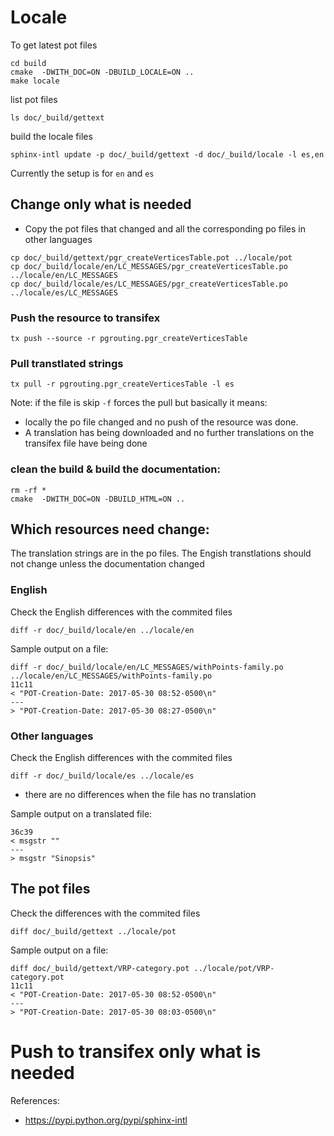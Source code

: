 

# Locale

To get latest pot files
```
cd build
cmake  -DWITH_DOC=ON -DBUILD_LOCALE=ON ..
make locale
```

list pot files
```
ls doc/_build/gettext
```

build the locale files
```
sphinx-intl update -p doc/_build/gettext -d doc/_build/locale -l es,en 
```

Currently the setup is for `en` and `es`

## Change only what is needed

* Copy the pot files that changed and all the corresponding po files in other languages

```
cp doc/_build/gettext/pgr_createVerticesTable.pot ../locale/pot
cp doc/_build/locale/en/LC_MESSAGES/pgr_createVerticesTable.po ../locale/en/LC_MESSAGES
cp doc/_build/locale/es/LC_MESSAGES/pgr_createVerticesTable.po ../locale/es/LC_MESSAGES
```


### Push the resource to transifex

```
tx push --source -r pgrouting.pgr_createVerticesTable
```

### Pull transtlated strings

```
tx pull -r pgrouting.pgr_createVerticesTable -l es
```

Note: if the file is skip `-f` forces the pull but basically it means:

* locally the po file changed and no push of the resource was done.
* A translation has being downloaded and no further translations on the transifex file have being done 

### clean the build & build the documentation:

```
rm -rf *
cmake  -DWITH_DOC=ON -DBUILD_HTML=ON ..
```

## Which resources need change:

The translation strings are in the po files.
The Engish transtlations should not change unless the documentation changed

### English

Check the English differences with the commited files
```
diff -r doc/_build/locale/en ../locale/en
```

Sample output on a file:
```
diff -r doc/_build/locale/en/LC_MESSAGES/withPoints-family.po ../locale/en/LC_MESSAGES/withPoints-family.po
11c11
< "POT-Creation-Date: 2017-05-30 08:52-0500\n"
---
> "POT-Creation-Date: 2017-05-30 08:27-0500\n"
```

### Other languages

Check the English differences with the commited files
```
diff -r doc/_build/locale/es ../locale/es
```

* there are no differences when the file has no translation

Sample output on a translated file:
```
36c39
< msgstr ""
---
> msgstr "Sinopsis"
```

## The pot files

Check the differences with the commited files
```
diff doc/_build/gettext ../locale/pot
```

Sample output on a file:
```
diff doc/_build/gettext/VRP-category.pot ../locale/pot/VRP-category.pot
11c11
< "POT-Creation-Date: 2017-05-30 08:52-0500\n"
---
> "POT-Creation-Date: 2017-05-30 08:03-0500\n"
```

# Push to transifex only what is needed


References:

* https://pypi.python.org/pypi/sphinx-intl


